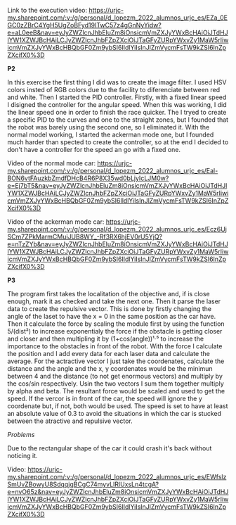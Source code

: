 Link to the execution video: https://urjc-my.sharepoint.com/:v:/g/personal/d_lopezm_2022_alumnos_urjc_es/EZa_0EGC0zZBrC4YgH5UgZoBFyd19ITwC57z4gGnNyYidw?e=aL0eeB&nav=eyJyZWZlcnJhbEluZm8iOnsicmVmZXJyYWxBcHAiOiJTdHJlYW1XZWJBcHAiLCJyZWZlcnJhbFZpZXciOiJTaGFyZURpYWxvZy1MaW5rIiwicmVmZXJyYWxBcHBQbGF0Zm9ybSI6IldlYiIsInJlZmVycmFsTW9kZSI6InZpZXcifX0%3D


**P2**


In this exercise the first thing I did was to create the image filter. I used HSV colors insted of RGB colors due to the facility to diferenciate between red and white.
Then I started the PID controller. Firstly, with a fixed linear speed I disigned the controller for the angular speed. When this was working, I did the linear speed one in order to finish the race quicker.
The I tryed to create a specific PID to the curves and one to the straight zones, but I founded that the robot was barely using the second one, so I eliminated it.
With the normal model working, I started the ackerman mode one, but I founded much harder than spected to create the controller, so at the end I decided to don't have a controller for the speed an go with a fixed one.

Video of the normal mode car: https://urjc-my.sharepoint.com/:v:/g/personal/d_lopezm_2022_alumnos_urjc_es/Eal-BON6vtFAuzkbZmdfDHcB4R6P8X35wd0bLjyIcLJM0w?e=Ej7bT5&nav=eyJyZWZlcnJhbEluZm8iOnsicmVmZXJyYWxBcHAiOiJTdHJlYW1XZWJBcHAiLCJyZWZlcnJhbFZpZXciOiJTaGFyZURpYWxvZy1MaW5rIiwicmVmZXJyYWxBcHBQbGF0Zm9ybSI6IldlYiIsInJlZmVycmFsTW9kZSI6InZpZXcifX0%3D

Video of the ackerman mode car: https://urjc-my.sharepoint.com/:v:/g/personal/d_lopezm_2022_alumnos_urjc_es/Ecz6UjSCm7ZPkMarmCMuiJUB8WY_-Rf3RX6hjEV0rU5YjQ?e=nTzZYb&nav=eyJyZWZlcnJhbEluZm8iOnsicmVmZXJyYWxBcHAiOiJTdHJlYW1XZWJBcHAiLCJyZWZlcnJhbFZpZXciOiJTaGFyZURpYWxvZy1MaW5rIiwicmVmZXJyYWxBcHBQbGF0Zm9ybSI6IldlYiIsInJlZmVycmFsTW9kZSI6InZpZXcifX0%3D



**P3**

The program first takes the localitation of the objective and, if is close enough, mark it as checked and take the next one. Then it parse the laser data to create the repulsive vector. This is done by firstly changing the angle of the laset to have the x = 0 in the same position as the car have. Then it calculate the force by scaling the module first by using the function 5/(dist²) to increase exponentialy the force if the obstacle is getting closer and closer and then multipling it by (1+cos(angle))¹·⁵ to increase the importance to the obstacles in front of the robot. With the force I calculate the position and I add every data for each laser data and calculate the average. For the actractive vector I just take the coordenates, calculate the distance and the angle and the x, y coordenates would be the minimun between 4 and the distance (to not get enormous vectors) and multiply by the cos/sin respectively. Usin the two vectors I sum them together multiply by alpha and beta. The resultant force would be scaled and used to get the speed. If the vercor is in front of the car, the speed will ignore the y coordenate but, if not, both would be used. The speed is set to have at least an absolute value of 0.3 to avoid the situations in which the car is stucked between the atractive and repulsive vector.

*Problems*

Due to the rectangular shape of the car it could crash it's back without noticing it. 


Video: https://urjc-my.sharepoint.com/:v:/g/personal/d_lopezm_2022_alumnos_urjc_es/EWfslzSmUvZBowyU8SdqqjgBCgC74myvLIRlUxsLn4tcgA?e=nvO65z&nav=eyJyZWZlcnJhbEluZm8iOnsicmVmZXJyYWxBcHAiOiJTdHJlYW1XZWJBcHAiLCJyZWZlcnJhbFZpZXciOiJTaGFyZURpYWxvZy1MaW5rIiwicmVmZXJyYWxBcHBQbGF0Zm9ybSI6IldlYiIsInJlZmVycmFsTW9kZSI6InZpZXcifX0%3D
